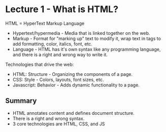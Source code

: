 # Lecture 1 - What is HTML?

HTML = HyperText Markup Language

* Hypertext/hypermedia - Media that is linked together on the web.
* Markup - Format for "marking up" text to modify it, wrap text in tags to add formatting, color, italics, font, etc.
* Language - HTML has it's own syntax like any programming language, and there is a right and wrong way to write it.

Technologies that drive the web:

* HTML: Structure - Organizing the components of a page.
* CSS: Style - Colors, layouts, font sizes, etc.
* Javascript: Behavior - Adds dynamic functionality to a page.

## Summary

* HTML annotates content and defines document structure.
* There is a right and wrong syntax.
* 3 core technologies are HTML, CSS, and JS
